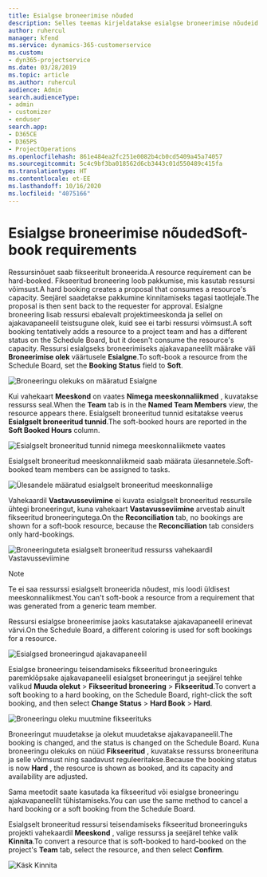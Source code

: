 ```yaml
---
title: Esialgse broneerimise nõuded
description: Selles teemas kirjeldatakse esialgse broneerimise nõudeid.
author: ruhercul
manager: kfend
ms.service: dynamics-365-customerservice
ms.custom:
- dyn365-projectservice
ms.date: 03/28/2019
ms.topic: article
ms.author: ruhercul
audience: Admin
search.audienceType:
- admin
- customizer
- enduser
search.app:
- D365CE
- D365PS
- ProjectOperations
ms.openlocfilehash: 861e484ea2fc251e0082b4cb0cd5409a45a74057
ms.sourcegitcommit: 5c4c9bf3ba018562d6cb3443c01d550489c415fa
ms.translationtype: HT
ms.contentlocale: et-EE
ms.lasthandoff: 10/16/2020
ms.locfileid: "4075166"
---
```

# <a name="soft-book-requirements"></a><span data-ttu-id="8223e-103">Esialgse broneerimise nõuded</span><span class="sxs-lookup"><span data-stu-id="8223e-103">Soft-book requirements</span></span>

<span data-ttu-id="8223e-104">Ressursinõuet saab fikseeritult broneerida.</span><span class="sxs-lookup"><span data-stu-id="8223e-104">A resource requirement can be hard-booked.</span></span> <span data-ttu-id="8223e-105">Fikseeritud broneering loob pakkumise, mis kasutab ressursi võimsust.</span><span class="sxs-lookup"><span data-stu-id="8223e-105">A hard booking creates a proposal that consumes a resource's capacity.</span></span> <span data-ttu-id="8223e-106">Seejärel saadetakse pakkumine kinnitamiseks tagasi taotlejale.</span><span class="sxs-lookup"><span data-stu-id="8223e-106">The proposal is then sent back to the requester for approval.</span></span> <span data-ttu-id="8223e-107">Esialgne broneering lisab ressursi ebalevalt projektimeeskonda ja sellel on ajakavapaneelil teistsugune olek, kuid see ei tarbi ressursi võimsust.</span><span class="sxs-lookup"><span data-stu-id="8223e-107">A soft booking tentatively adds a resource to a project team and has a different status on the Schedule Board, but it doesn't consume the resource's capacity.</span></span> <span data-ttu-id="8223e-108">Ressursi esialgseks broneerimiseks ajakavapaneelilt määrake väli **Broneerimise olek** väärtusele **Esialgne**.</span><span class="sxs-lookup"><span data-stu-id="8223e-108">To soft-book a resource from the Schedule Board, set the **Booking Status** field to **Soft**.</span></span>

![Broneeringu olekuks on määratud Esialgne](media/Resource-Management-image77.png)

<span data-ttu-id="8223e-110">Kui vahekaart **Meeskond** on vaates **Nimega meeskonnaliikmed** , kuvatakse ressurss seal.</span><span class="sxs-lookup"><span data-stu-id="8223e-110">When the **Team** tab is in the **Named Team Members** view, the resource appears there.</span></span> <span data-ttu-id="8223e-111">Esialgselt broneeritud tunnid esitatakse veerus **Esialgselt broneeritud tunnid**.</span><span class="sxs-lookup"><span data-stu-id="8223e-111">The soft-booked hours are reported in the **Soft Booked Hours** column.</span></span>

![Esialgselt broneeritud tunnid nimega meeskonnaliikmete vaates](media/Resource-Management-image78.png)

<span data-ttu-id="8223e-113">Esialgselt broneeritud meeskonnaliikmeid saab määrata ülesannetele.</span><span class="sxs-lookup"><span data-stu-id="8223e-113">Soft-booked team members can be assigned to tasks.</span></span>

![Ülesandele määratud esialgselt broneeritud meeskonnaliige](media/Resource-Management-image79.png)

<span data-ttu-id="8223e-115">Vahekaardil **Vastavusseviimine** ei kuvata esialgselt broneeritud ressursile ühtegi broneeringut, kuna vahekaart **Vastavusseviimine** arvestab ainult fikseeritud broneeringutega.</span><span class="sxs-lookup"><span data-stu-id="8223e-115">On the **Reconciliation** tab, no bookings are shown for a soft-book resource, because the **Reconciliation** tab considers only hard-bookings.</span></span>

![Broneeringuteta esialgselt broneeritud ressurss vahekaardil Vastavusseviimine](media/Resource-Management-image80.png)

> [!NOTE]
> <span data-ttu-id="8223e-117">Te ei saa ressurssi esialgselt broneerida nõudest, mis loodi üldisest meeskonnaliikmest.</span><span class="sxs-lookup"><span data-stu-id="8223e-117">You can't soft-book a resource from a requirement that was generated from a generic team member.</span></span>

<span data-ttu-id="8223e-118">Ressursi esialgse broneerimise jaoks kasutatakse ajakavapaneelil erinevat värvi.</span><span class="sxs-lookup"><span data-stu-id="8223e-118">On the Schedule Board, a different coloring is used for soft bookings for a resource.</span></span>

![Esialgsed broneeringud ajakavapaneelil](media/Resource-Management-image81.png)

<span data-ttu-id="8223e-120">Esialgse broneeringu teisendamiseks fikseeritud broneeringuks paremklõpsake ajakavapaneelil esialgset broneeringut ja seejärel tehke valikud **Muuda olekut** \> **Fikseeritud broneering** \> **Fikseeritud**.</span><span class="sxs-lookup"><span data-stu-id="8223e-120">To convert a soft booking to a hard booking, on the Schedule Board, right-click the soft booking, and then select **Change Status** \> **Hard Book** \> **Hard**.</span></span>

![Broneeringu oleku muutmine fikseerituks](media/Resource-Management-image82.png)

<span data-ttu-id="8223e-122">Broneeringut muudetakse ja olekut muudetakse ajakavapaneelil.</span><span class="sxs-lookup"><span data-stu-id="8223e-122">The booking is changed, and the status is changed on the Schedule Board.</span></span> <span data-ttu-id="8223e-123">Kuna broneeringu olekuks on nüüd **Fikseeritud** , kuvatakse ressurss broneerituna ja selle võimsust ning saadavust reguleeritakse.</span><span class="sxs-lookup"><span data-stu-id="8223e-123">Because the booking status is now **Hard** , the resource is shown as booked, and its capacity and availability are adjusted.</span></span>

<span data-ttu-id="8223e-124">Sama meetodit saate kasutada ka fikseeritud või esialgse broneeringu ajakavapaneelilt tühistamiseks.</span><span class="sxs-lookup"><span data-stu-id="8223e-124">You can use the same method to cancel a hard booking or a soft booking from the Schedule Board.</span></span>

<span data-ttu-id="8223e-125">Esialgselt broneeritud ressursi teisendamiseks fikseeritud broneeringuks projekti vahekaardil **Meeskond** , valige ressurss ja seejärel tehke valik **Kinnita**.</span><span class="sxs-lookup"><span data-stu-id="8223e-125">To convert a resource that is soft-booked to hard-booked on the project's **Team** tab, select the resource, and then select **Confirm**.</span></span>

![Käsk Kinnita](media/Resource-Management-image83.png)
